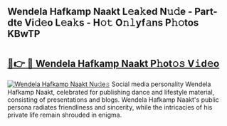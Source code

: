 ## Wendela Hafkamp Naakt L𝚎a𝚔ed N𝚞𝚍e - Part-dte Vi𝚍𝚎o L𝚎a𝚔s - H𝚘𝚝 O𝚗𝚕yf𝚊ns P𝚑𝚘tos KBwTP

# <h2><a href="http://kf5vx2q.oniu.top/?m=Wendela+Hafkamp+Naakt">🔗👉 🔴 Wendela Hafkamp Naakt P𝚑ot𝚘𝚜 V𝚒d𝚎o</a></h2>

[![Wendela Hafkamp Naakt Nu𝚍e𝚜](https://i.imgur.com/0qMVB7G.gif)](http://kf5vx2q.oniu.top/?m=Wendela+Hafkamp+Naakt)
Social media personality Wendela Hafkamp Naakt, celebrated for publishing dance and lifestyle material, consisting of presentations and blogs. Wendela Hafkamp Naakt's public persona radiates friendliness and sincerity, while the intricacies of his private life remain shrouded in enigma.  
